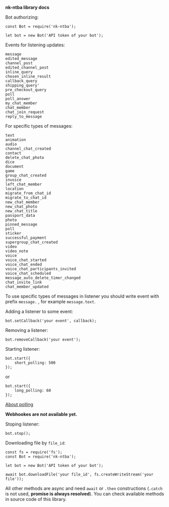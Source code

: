 **nk-ntba library docs**

Bot authorizing:

```
const Bot = require('nk-ntba');

let bot = new Bot('API token of your bot');
```

Events for listening updates:

    message
    edited_message
    channel_post
    edited_channel_post
    inline_query
    chosen_inline_result
    callback_query
    shipping_query'
    pre_checkout_query
    poll
    poll_answer
    my_chat_member
    chat_member
    chat_join_request
    reply_to_message

For specific types of messages:

    text
    animation
    audio
    channel_chat_created
    contact
    delete_chat_photo
    dice
    document
    game
    group_chat_created
    invoice
    left_chat_member
    location
    migrate_from_chat_id
    migrate_to_chat_id
    new_chat_member
    new_chat_photo
    new_chat_title
    passport_data
    photo
    pinned_message
    poll
    sticker
    successful_payment
    supergroup_chat_created
    video
    video_note
    voice
    voice_chat_started
    voice_chat_ended
    voice_chat_participants_invited
    voice_chat_scheduled
    message_auto_delete_timer_changed
    chat_invite_link
    chat_member_updated

To use specific types of messages in listener you should write event with prefix   ```message.```   , for example ```message.text```.

Adding a listener to some event:

```
bot.setCallback('your event', callback);
```

Removing a listener:

```
bot.removeCallback('your event');
```

Starting listener:

```
bot.start({
    short_polling: 500
});
```
or
```
bot.start({
    long_polling: 60
});
```


[About polling](https://core.telegram.org/bots/api#getupdates)

**Webhookes are not available yet.**


Stoping listener:

```
bot.stop();
```

Downloading file by ```file_id```:

```
const fs = require('fs');
const Bot = require('nk-ntba');

let bot = new Bot('API token of your bot');

await bot.downloadFile('your file_id', fs.createWriteStream('your file'));
```

All other methods are async and need ```await``` or ```.then``` constructions (```.catch``` is not used, **promise is always resolved**).
You can check available methods in source code of this library.